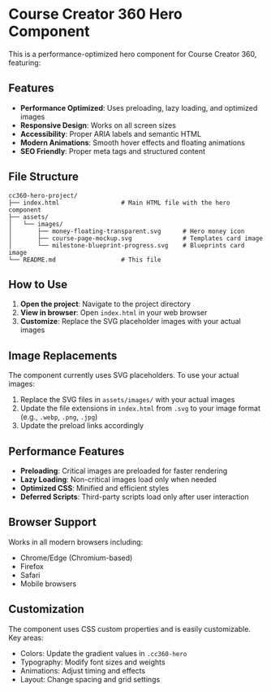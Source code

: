 # Course Creator 360 Hero Component

This is a performance-optimized hero component for Course Creator 360, featuring:

## Features
- **Performance Optimized**: Uses preloading, lazy loading, and optimized images
- **Responsive Design**: Works on all screen sizes
- **Accessibility**: Proper ARIA labels and semantic HTML
- **Modern Animations**: Smooth hover effects and floating animations
- **SEO Friendly**: Proper meta tags and structured content

## File Structure
```
cc360-hero-project/
├── index.html                 # Main HTML file with the hero component
├── assets/
│   └── images/
│       ├── money-floating-transparent.svg      # Hero money icon
│       ├── course-page-mockup.svg              # Templates card image
│       └── milestone-blueprint-progress.svg    # Blueprints card image
└── README.md                  # This file
```

## How to Use

1. **Open the project**: Navigate to the project directory
2. **View in browser**: Open `index.html` in your web browser
3. **Customize**: Replace the SVG placeholder images with your actual images

## Image Replacements

The component currently uses SVG placeholders. To use your actual images:

1. Replace the SVG files in `assets/images/` with your actual images
2. Update the file extensions in `index.html` from `.svg` to your image format (e.g., `.webp`, `.png`, `.jpg`)
3. Update the preload links accordingly

## Performance Features

- **Preloading**: Critical images are preloaded for faster rendering
- **Lazy Loading**: Non-critical images load only when needed
- **Optimized CSS**: Minified and efficient styles
- **Deferred Scripts**: Third-party scripts load only after user interaction

## Browser Support

Works in all modern browsers including:
- Chrome/Edge (Chromium-based)
- Firefox
- Safari
- Mobile browsers

## Customization

The component uses CSS custom properties and is easily customizable. Key areas:
- Colors: Update the gradient values in `.cc360-hero`
- Typography: Modify font sizes and weights
- Animations: Adjust timing and effects
- Layout: Change spacing and grid settings 